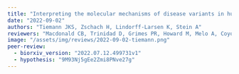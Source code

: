```yaml
---
title: "Interpreting the molecular mechanisms of disease variants in human membrane proteins"
date: "2022-09-02"
authors: "Tiemann JKS, Zschach H, Lindorff-Larsen K, Stein A"
reviewers: "Macdonald CB, Trinidad D, Grimes PR, Howard M, Melo A, Coyote-Maestas W"
image: "/assets/img/reviews/2022-09-02-tiemann.png"
peer-review:
  - biorxiv_version: "2022.07.12.499731v1"
  - hypothesis: "9M93Nj5gEe2Zmi8PNve27g"
---
```

